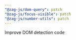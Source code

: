 ```yaml
---
"@zag-js/dom-query": patch
"@zag-js/focus-visible": patch
"@zag-js/number-utils": patch
---
```


Improve DOM detection code
